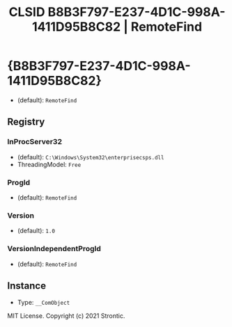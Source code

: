 ﻿---
title: "CLSID B8B3F797-E237-4D1C-998A-1411D95B8C82 | RemoteFind"
excerpt: What is COM-Object CLSID B8B3F797-E237-4D1C-998A-1411D95B8C82?
---

# {B8B3F797-E237-4D1C-998A-1411D95B8C82}

* (default): `RemoteFind`

## Registry


### InProcServer32

* (default): `C:\Windows\System32\enterprisecsps.dll`
* ThreadingModel: `Free`

### ProgId

* (default): `RemoteFind`

### Version

* (default): `1.0`

### VersionIndependentProgId

* (default): `RemoteFind`

## Instance

* Type: `__ComObject`

MIT License. Copyright (c) 2021 Strontic.


